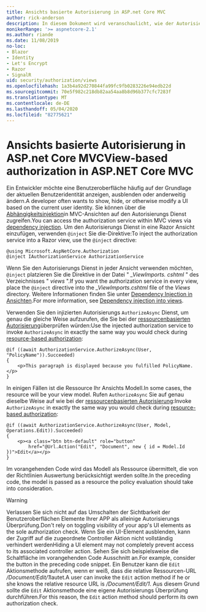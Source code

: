 ```yaml
---
title: Ansichts basierte Autorisierung in ASP.net Core MVC
author: rick-anderson
description: In diesem Dokument wird veranschaulicht, wie der Autorisierungs Dienst in einer ASP.net Core Razor Ansicht eingefügt und verwendet wird.
monikerRange: '>= aspnetcore-2.1'
ms.author: riande
ms.date: 11/08/2019
no-loc:
- Blazor
- Identity
- Let's Encrypt
- Razor
- SignalR
uid: security/authorization/views
ms.openlocfilehash: 1a3b4a92d270844fa99fc9fb0283226e94edb22d
ms.sourcegitcommit: 70e5f982c218db82aa54aa8b8d96b377cfc7283f
ms.translationtype: MT
ms.contentlocale: de-DE
ms.lasthandoff: 05/04/2020
ms.locfileid: "82775621"
---
```

# <a name="view-based-authorization-in-aspnet-core-mvc"></a><span data-ttu-id="f5a7f-103">Ansichts basierte Autorisierung in ASP.net Core MVC</span><span class="sxs-lookup"><span data-stu-id="f5a7f-103">View-based authorization in ASP.NET Core MVC</span></span>

<span data-ttu-id="f5a7f-104">Ein Entwickler möchte eine Benutzeroberfläche häufig auf der Grundlage der aktuellen Benutzeridentität anzeigen, ausblenden oder anderweitig ändern.</span><span class="sxs-lookup"><span data-stu-id="f5a7f-104">A developer often wants to show, hide, or otherwise modify a UI based on the current user identity.</span></span> <span data-ttu-id="f5a7f-105">Sie können über die [Abhängigkeitsinjektion](xref:fundamentals/dependency-injection)in MVC-Ansichten auf den Autorisierungs Dienst zugreifen.</span><span class="sxs-lookup"><span data-stu-id="f5a7f-105">You can access the authorization service within MVC views via [dependency injection](xref:fundamentals/dependency-injection).</span></span> <span data-ttu-id="f5a7f-106">Um den Autorisierungs Dienst in eine Razor Ansicht einzufügen, verwenden `@inject` Sie die-Direktive:</span><span class="sxs-lookup"><span data-stu-id="f5a7f-106">To inject the authorization service into a Razor view, use the `@inject` directive:</span></span>

```cshtml
@using Microsoft.AspNetCore.Authorization
@inject IAuthorizationService AuthorizationService
```

<span data-ttu-id="f5a7f-107">Wenn Sie den Autorisierungs Dienst in jeder Ansicht verwenden möchten, `@inject` platzieren Sie die Direktive in der Datei " *_ViewImports. cshtml* " des Verzeichnisses " *views* ".</span><span class="sxs-lookup"><span data-stu-id="f5a7f-107">If you want the authorization service in every view, place the `@inject` directive into the *_ViewImports.cshtml* file of the *Views* directory.</span></span> <span data-ttu-id="f5a7f-108">Weitere Informationen finden Sie unter [Dependency Injection in Ansichten](xref:mvc/views/dependency-injection).</span><span class="sxs-lookup"><span data-stu-id="f5a7f-108">For more information, see [Dependency injection into views](xref:mvc/views/dependency-injection).</span></span>

<span data-ttu-id="f5a7f-109">Verwenden Sie den injizierten Autorisierungs `AuthorizeAsync` Dienst, um genau die gleiche Weise aufzurufen, die Sie bei der [ressourcenbasierten Autorisierung](xref:security/authorization/resourcebased#security-authorization-resource-based-imperative)überprüfen würden:</span><span class="sxs-lookup"><span data-stu-id="f5a7f-109">Use the injected authorization service to invoke `AuthorizeAsync` in exactly the same way you would check during [resource-based authorization](xref:security/authorization/resourcebased#security-authorization-resource-based-imperative):</span></span>

```cshtml
@if ((await AuthorizationService.AuthorizeAsync(User, "PolicyName")).Succeeded)
{
    <p>This paragraph is displayed because you fulfilled PolicyName.</p>
}
```

<span data-ttu-id="f5a7f-110">In einigen Fällen ist die Ressource Ihr Ansichts Modell.</span><span class="sxs-lookup"><span data-stu-id="f5a7f-110">In some cases, the resource will be your view model.</span></span> <span data-ttu-id="f5a7f-111">Rufen `AuthorizeAsync` Sie auf genau dieselbe Weise auf wie bei der [ressourcenbasierten Autorisierung](xref:security/authorization/resourcebased#security-authorization-resource-based-imperative):</span><span class="sxs-lookup"><span data-stu-id="f5a7f-111">Invoke `AuthorizeAsync` in exactly the same way you would check during [resource-based authorization](xref:security/authorization/resourcebased#security-authorization-resource-based-imperative):</span></span>

```cshtml
@if ((await AuthorizationService.AuthorizeAsync(User, Model, Operations.Edit)).Succeeded)
{
    <p><a class="btn btn-default" role="button"
        href="@Url.Action("Edit", "Document", new { id = Model.Id })">Edit</a></p>
}
```

<span data-ttu-id="f5a7f-112">Im vorangehenden Code wird das Modell als Ressource übermittelt, die von der Richtlinien Auswertung berücksichtigt werden sollte.</span><span class="sxs-lookup"><span data-stu-id="f5a7f-112">In the preceding code, the model is passed as a resource the policy evaluation should take into consideration.</span></span>

> [!WARNING]
> <span data-ttu-id="f5a7f-113">Verlassen Sie sich nicht auf das Umschalten der Sichtbarkeit der Benutzeroberflächen Elemente Ihrer APP als alleinige Autorisierungs Überprüfung.</span><span class="sxs-lookup"><span data-stu-id="f5a7f-113">Don't rely on toggling visibility of your app's UI elements as the sole authorization check.</span></span> <span data-ttu-id="f5a7f-114">Wenn Sie ein UI-Element ausblenden, kann der Zugriff auf die zugeordnete Controller Aktion nicht vollständig verhindert werden</span><span class="sxs-lookup"><span data-stu-id="f5a7f-114">Hiding a UI element may not completely prevent access to its associated controller action.</span></span> <span data-ttu-id="f5a7f-115">Sehen Sie sich beispielsweise die Schaltfläche im vorangehenden Code Ausschnitt an.</span><span class="sxs-lookup"><span data-stu-id="f5a7f-115">For example, consider the button in the preceding code snippet.</span></span> <span data-ttu-id="f5a7f-116">Ein Benutzer kann die `Edit` Aktionsmethode aufrufen, wenn er weiß, dass die relative Ressourcen-URL */Document/Edit/1*lautet.</span><span class="sxs-lookup"><span data-stu-id="f5a7f-116">A user can invoke the `Edit` action method if he or she knows the relative resource URL is */Document/Edit/1*.</span></span> <span data-ttu-id="f5a7f-117">Aus diesem Grund sollte die `Edit` Aktionsmethode eine eigene Autorisierungs Überprüfung durchführen.</span><span class="sxs-lookup"><span data-stu-id="f5a7f-117">For this reason, the `Edit` action method should perform its own authorization check.</span></span>
